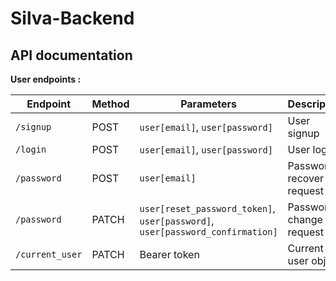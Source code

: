 Silva-Backend
===

## API documentation

**User endpoints :**

|Endpoint|Method|Parameters|Description|
|--------|------|----------|-----------|
|`/signup`|POST|`user[email]`, `user[password]`|User signup|
|`/login`|POST|`user[email]`, `user[password]`|User login|
|`/password`|POST|`user[email]`|Password recover request|
|`/password`|PATCH|`user[reset_password_token]`, `user[password]`, `user[password_confirmation]`|Password change request|
|`/current_user`|PATCH|Bearer token|Current user object|
